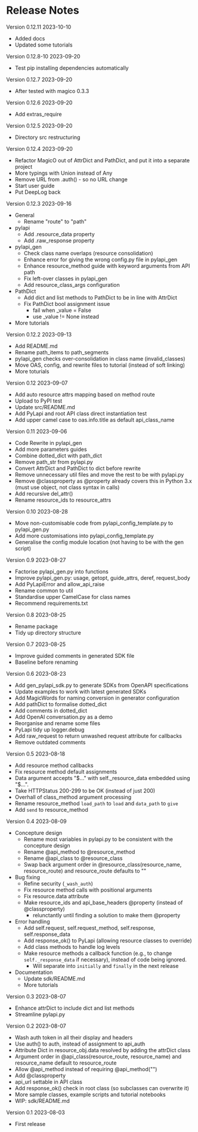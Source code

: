 # Release Notes

Version 0.12.11 2023-10-10
- Added docs
- Updated some tutorials

Version 0.12.8-10 2023-09-20
- Test pip installing dependencies automatically

Version 0.12.7 2023-09-20
- After tested with magico 0.3.3

Version 0.12.6 2023-09-20
- Add extras_require

Version 0.12.5 2023-09-20
- Directory src restructuring

Version 0.12.4 2023-09-20
- Refactor MagicO out of AttrDict and PathDict, and put it into a separate project
- More typings with Union instead of Any
- Remove URL from .auth() - so no URL change
- Start user guide
- Put DeepLog back

Version 0.12.3 2023-09-16
- General
  - Rename "route" to "path"
- pylapi
  - Add .resource_data property
  - Add .raw_response property
- pylapi_gen
  - Check class name overlaps (resource consolidation)
  - Enhance error for giving the wrong config.py file in pylapi_gen
  - Enhance resource_method guide with keyword arguments from API path
  - Fix left-over classes in pylapi_gen
  - Add resource_class_args configuration
- PathDict
  - Add dict and list methods to PathDict to be in line with AttrDict
  - Fix PathDict bool assignment issue
    - fail when _value = False
    - use _value != None instead
- More tutorials

Version 0.12.2 2023-09-13
- Add README.md
- Rename path_items to path_segments
- pylapi_gen checks over-consolidation in class name (invalid_classes)
- Move OAS, config, and rewrite files to tutorial (instead of soft linking)
- More toturials

Version 0.12 2023-09-07
- Add auto resource attrs mapping based on method route
- Upload to PyPI test
- Update src/README.md
- Add PyLapi and root API class direct instantiation test
- Add upper camel case to oas.info.title as default api_class_name

Version 0.11 2023-09-06
- Code Rewrite in pylapi_gen
- Add more parameters guides
- Combine dotted_dict with path_dict
- Remove path_str from pylapi.py
- Convert AttrDict and PathDict to dict before rewrite
- Remove unnecessary util files and move the rest to be with pylapi.py
- Remove @classproperty as @property already covers this in Python 3.x (must use object, not class syntax in calls)
- Add recursive del_attr()
- Rename resource_ids to resource_attrs

Version 0.10 2023-08-28
- Move non-customisable code from pylapi_config_template.py to pylapi_gen.py
- Add more customisations into pylapi_config_template.py
- Generalise the config module location (not having to be with the gen script)

Version 0.9 2023-08-27
- Factorise pylapi_gen.py into functions
- Improve pylapi_gen.py: usage, getopt, guide_attrs, deref, request_body
- Add PyLapiError and allow_api_raise
- Rename common to util
- Standardise upper CamelCase for class names
- Recommend requirements.txt

Version 0.8 2023-08-25
- Rename package
- Tidy up directory structure

Version 0.7 2023-08-25
- Improve guided comments in generated SDK file
- Baseline before renaming

Version 0.6 2023-08-23
- Add gen_pylapi_sdk.py to generate SDKs from OpenAPI specifications
- Update examples to work with latest generated SDKs
- Add MagicWords for naming conversion in generator configuration
- Add pathDict to formalise dotted_dict
- Add comments in dotted_dict
- Add OpenAI conversation.py as a demo
- Reorganise and rename some files
- PyLapi tidy up logger.debug
- Add raw_request to return unwashed request attribute for callbacks
- Remove outdated comments

Version 0.5 2023-08-18
- Add resource method callbacks
- Fix resource method default assignments
- Data argument accepts "$..." with self._resource_data embedded using "$...".
- Take HTTPStatus 200-299 to be OK (instead of just 200)
- Overhall of class_method argument processing
- Rename resource_method `load_path` to `load` and `data_path` to `give`
- Add `send` to resource_method

Version 0.4 2023-08-09
- Concepture design
  - Rename most variables in pylapi.py to be consistent with the concepture design
  - Rename @api_method to @resource_method
  - Rename @api_class to @resource_class
  - Swap back argument order in @resource_class(resource_name, resource_route) and resource_route defaults to ""
- Bug fixing
  - Refine security (`_wash_auth`)
  - Fix resource method calls with positional arguments
  - Fix resource.data attribute
  - Make resource_ids and api_base_headers @property (instead of @classproperty)
    - relunctantly until finding a solution to make them @property
- Error handling
  - Add self.request, self.request_method, self.response, self.response_data
  - Add response_ok() to PyLapi (allowing resource classes to override)
  - Add class methods to handle log levels
  - Make resource methods a callback function (e.g., to change `self._response_data` if necessary), instead of code being ignored.
    - Will separate into `initially` and `finally` in the next release
- Documentation
  - Update sdk/README.md
  - More tutorials

Version 0.3 2023-08-07
- Enhance attrDict to include dict and list methods
- Streamline pylapi.py

Version 0.2 2023-08-07
- Wash auth token in all their display and headers
- Use auth() to auth, instead of assignment to api_auth
- Attribute Dict in resource_obj.data resolved by adding the attrDict class
- Argument order in @api_class(resource_route, resource_name) and resource_name default to resource_route
- Allow @api_method instead of requiring @api_method("")
- Add @classproperty
- api_url settable in API class
- Add response_ok() check in root class (so subclasses can overwrite it)
- More sample classes, example scripts and tutorial notebooks
- WIP: sdk/README.md

Version 0.1 2023-08-03
- First release

